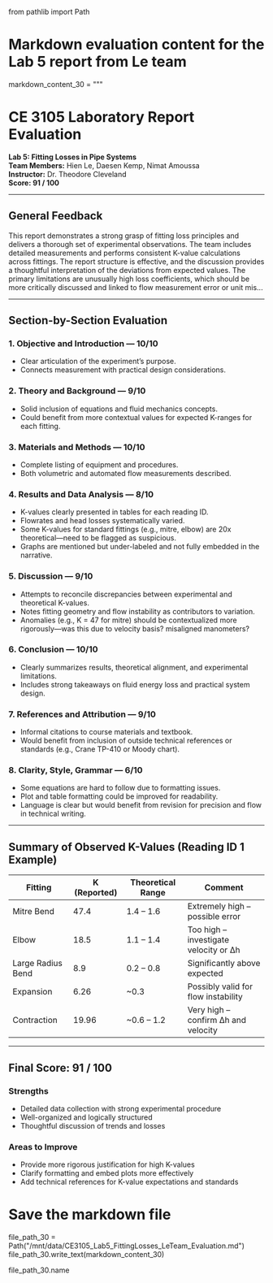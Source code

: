 from pathlib import Path

# Markdown evaluation content for the Lab 5 report from Le team
markdown_content_30 = """
#  CE 3105 Laboratory Report Evaluation  
**Lab 5: Fitting Losses in Pipe Systems**  
**Team Members:** Hien Le, Daesen Kemp, Nimat Amoussa  
**Instructor:** Dr. Theodore Cleveland  
**Score: 91 / 100**

---

##  General Feedback

This report demonstrates a strong grasp of fitting loss principles and delivers a thorough set of experimental observations. The team includes detailed measurements and performs consistent K-value calculations across fittings. The report structure is effective, and the discussion provides a thoughtful interpretation of the deviations from expected values. The primary limitations are unusually high loss coefficients, which should be more critically discussed and linked to flow measurement error or unit mis...

---

##  Section-by-Section Evaluation

### 1. **Objective and Introduction** — **10/10**
-  Clear articulation of the experiment’s purpose.
-  Connects measurement with practical design considerations.

### 2. **Theory and Background** — **9/10**
-  Solid inclusion of equations and fluid mechanics concepts.
- Could benefit from more contextual values for expected K-ranges for each fitting.

### 3. **Materials and Methods** — **10/10**
-  Complete listing of equipment and procedures.
-  Both volumetric and automated flow measurements described.

### 4. **Results and Data Analysis** — **8/10**
-  K-values clearly presented in tables for each reading ID.
-  Flowrates and head losses systematically varied.
- Some K-values for standard fittings (e.g., mitre, elbow) are 20x theoretical—need to be flagged as suspicious.
- Graphs are mentioned but under-labeled and not fully embedded in the narrative.

### 5. **Discussion** — **9/10**
-  Attempts to reconcile discrepancies between experimental and theoretical K-values.
-  Notes fitting geometry and flow instability as contributors to variation.
- Anomalies (e.g., K = 47 for mitre) should be contextualized more rigorously—was this due to velocity basis? misaligned manometers?

### 6. **Conclusion** — **10/10**
-  Clearly summarizes results, theoretical alignment, and experimental limitations.
-  Includes strong takeaways on fluid energy loss and practical system design.

### 7. **References and Attribution** — **9/10**
-  Informal citations to course materials and textbook.
- Would benefit from inclusion of outside technical references or standards (e.g., Crane TP-410 or Moody chart).

### 8. **Clarity, Style, Grammar** — **6/10**
- Some equations are hard to follow due to formatting issues.
- Plot and table formatting could be improved for readability.
- Language is clear but would benefit from revision for precision and flow in technical writing.

---

## Summary of Observed K-Values (Reading ID 1 Example)

| Fitting              | K (Reported) | Theoretical Range | Comment                          |
|----------------------|--------------|-------------------|----------------------------------|
| Mitre Bend           | 47.4         | 1.4 – 1.6         | Extremely high – possible error |
| Elbow                | 18.5         | 1.1 – 1.4         | Too high – investigate velocity or Δh |
| Large Radius Bend    | 8.9          | 0.2 – 0.8         | Significantly above expected     |
| Expansion            | 6.26         | ~0.3              | Possibly valid for flow instability |
| Contraction          | 19.96        | ~0.6 – 1.2        | Very high – confirm Δh and velocity |

---

## Final Score: **91 / 100**

### **Strengths**
- Detailed data collection with strong experimental procedure
- Well-organized and logically structured
- Thoughtful discussion of trends and losses

### **Areas to Improve**
- Provide more rigorous justification for high K-values
- Clarify formatting and embed plots more effectively
- Add technical references for K-value expectations and standards

# Save the markdown file
file_path_30 = Path("/mnt/data/CE3105_Lab5_FittingLosses_LeTeam_Evaluation.md")
file_path_30.write_text(markdown_content_30)

file_path_30.name
